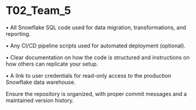 # T02_Team_5

•	All Snowflake SQL code used for data migration, transformations, and reporting.

•	Any CI/CD pipeline scripts used for automated deployment (optional).

•	Clear documentation on how the code is structured and instructions on how others can replicate your setup.

•	A link to user credentials for read-only access to the production Snowflake data warehouse.

Ensure the repository is organized, with proper commit messages and a maintained version history.

